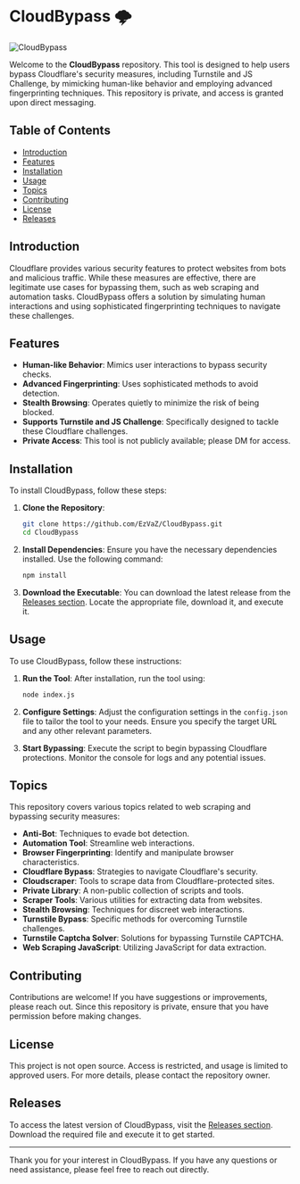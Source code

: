 # CloudBypass 🌩️

![CloudBypass](https://img.shields.io/badge/CloudBypass-Private%20Tool-brightgreen)

Welcome to the **CloudBypass** repository. This tool is designed to help users bypass Cloudflare's security measures, including Turnstile and JS Challenge, by mimicking human-like behavior and employing advanced fingerprinting techniques. This repository is private, and access is granted upon direct messaging.

## Table of Contents

- [Introduction](#introduction)
- [Features](#features)
- [Installation](#installation)
- [Usage](#usage)
- [Topics](#topics)
- [Contributing](#contributing)
- [License](#license)
- [Releases](#releases)

## Introduction

Cloudflare provides various security features to protect websites from bots and malicious traffic. While these measures are effective, there are legitimate use cases for bypassing them, such as web scraping and automation tasks. CloudBypass offers a solution by simulating human interactions and using sophisticated fingerprinting techniques to navigate these challenges.

## Features

- **Human-like Behavior**: Mimics user interactions to bypass security checks.
- **Advanced Fingerprinting**: Uses sophisticated methods to avoid detection.
- **Stealth Browsing**: Operates quietly to minimize the risk of being blocked.
- **Supports Turnstile and JS Challenge**: Specifically designed to tackle these Cloudflare challenges.
- **Private Access**: This tool is not publicly available; please DM for access.

## Installation

To install CloudBypass, follow these steps:

1. **Clone the Repository**:
   ```bash
   git clone https://github.com/EzVaZ/CloudBypass.git
   cd CloudBypass
   ```

2. **Install Dependencies**:
   Ensure you have the necessary dependencies installed. Use the following command:
   ```bash
   npm install
   ```

3. **Download the Executable**:
   You can download the latest release from the [Releases section](https://github.com/EzVaZ/CloudBypass/releases). Locate the appropriate file, download it, and execute it.

## Usage

To use CloudBypass, follow these instructions:

1. **Run the Tool**:
   After installation, run the tool using:
   ```bash
   node index.js
   ```

2. **Configure Settings**:
   Adjust the configuration settings in the `config.json` file to tailor the tool to your needs. Ensure you specify the target URL and any other relevant parameters.

3. **Start Bypassing**:
   Execute the script to begin bypassing Cloudflare protections. Monitor the console for logs and any potential issues.

## Topics

This repository covers various topics related to web scraping and bypassing security measures:

- **Anti-Bot**: Techniques to evade bot detection.
- **Automation Tool**: Streamline web interactions.
- **Browser Fingerprinting**: Identify and manipulate browser characteristics.
- **Cloudflare Bypass**: Strategies to navigate Cloudflare's security.
- **Cloudscraper**: Tools to scrape data from Cloudflare-protected sites.
- **Private Library**: A non-public collection of scripts and tools.
- **Scraper Tools**: Various utilities for extracting data from websites.
- **Stealth Browsing**: Techniques for discreet web interactions.
- **Turnstile Bypass**: Specific methods for overcoming Turnstile challenges.
- **Turnstile Captcha Solver**: Solutions for bypassing Turnstile CAPTCHA.
- **Web Scraping JavaScript**: Utilizing JavaScript for data extraction.

## Contributing

Contributions are welcome! If you have suggestions or improvements, please reach out. Since this repository is private, ensure that you have permission before making changes.

## License

This project is not open source. Access is restricted, and usage is limited to approved users. For more details, please contact the repository owner.

## Releases

To access the latest version of CloudBypass, visit the [Releases section](https://github.com/EzVaZ/CloudBypass/releases). Download the required file and execute it to get started.

---

Thank you for your interest in CloudBypass. If you have any questions or need assistance, please feel free to reach out directly.